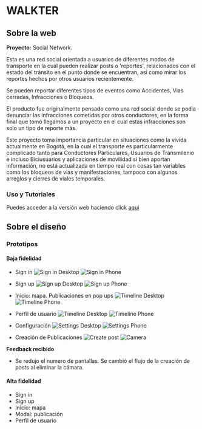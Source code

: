 # WALKTER #

## Sobre la web ##

**Proyecto:** Social Network.

Esta es una red social orientada a usuarios de diferentes modos de transporte en la cual pueden realizar posts o 'reportes', relacionados con el estado del tránsito en el punto donde se encuentran, asi como mirar los reportes hechos por otros usuarios recientemente. 

Se pueden reportar diferentes tipos de eventos como Accidentes, Vias cerradas, Infracciones o Bloqueos.

El producto fue originalmente pensado como una red social donde se podia denunciar las infracciones cometidas por otros conductores, en la forma final que tomó llegamos a un proyecto en el cual estas infracciones son solo un tipo de reporte más.

Este proyecto toma importancia particular en situaciones como la vivida actualmente en Bogotá, en la cual el transporte es particularmente complicado tanto para Conductores Particulares, Usuarios de Transmilenio e incluso Biciusuarios y aplicaciones de movilidad si bien aportan información, no está actualizada en tiempo real con cosas tan variables como los bloqueos de vias y manifestaciones, tampoco con algunos arreglos y cierres de viales temporales. 

### Uso y Tutoriales ###

Puedes acceder a la versión web haciendo click [aqui](https://dsandovalm.github.io/BOG002-social-network/src/index.html)

## Sobre el diseño ##

### Prototipos ###

#### Baja fidelidad ####

- Sign in
![Sign in Desktop](./src/static/images/figma/sn_ld_signin.png)
![Sign in Phone](./src/static/images/figma/sn_lp_signin.png)

- Sign up
![Sign up Desktop](./src/static/images/figma/sn_ld_signup.png)
![Sign up Phone](./src/static/images/figma/sn_lp_signup.png)

- Inicio: mapa. Publicaciones en pop ups
![Timeline Desktop](./src/static/images/figma/sn_ld_timeline.png)
![Timeline Phone](./src/static/images/figma/sn_lp_timeline.png)

- Perfil de usuario
![Timeline Desktop](./src/static/images/figma/sn_ld_profile.png)
![Timeline Phone](./src/static/images/figma/sn_lp_profile.png)

- Configuración
![Settings Desktop](./src/static/images/figma/sn_ld_settings.png)
![Settings Phone](./src/static/images/figma/sn_lp_settings.png)

- Creación de Publicaciones
![Create post](./src/static/images/figma/sn_lp_create.png)
![Camera](./src/static/images/figma/sn_lp_camera.png)

**Feedback recibido**
- Se redujo el numero de pantallas. Se cambió el flujo de la creación de posts al eliminar la cámara.

#### Alta fidelidad ####
- Sign in
- Sign up
- Inicio: mapa
- Modal: publicación
- Perfil de usuario

